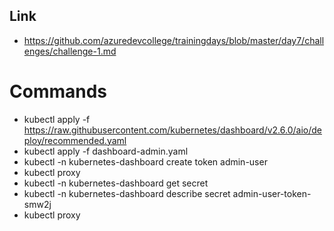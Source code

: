## Link

- https://github.com/azuredevcollege/trainingdays/blob/master/day7/challenges/challenge-1.md

# Commands

- kubectl apply -f https://raw.githubusercontent.com/kubernetes/dashboard/v2.6.0/aio/deploy/recommended.yaml
- kubectl apply -f dashboard-admin.yaml
- kubectl -n kubernetes-dashboard create token admin-user
- kubectl proxy
- kubectl -n kubernetes-dashboard get secret
- kubectl -n kubernetes-dashboard describe secret admin-user-token-smw2j
- kubectl proxy